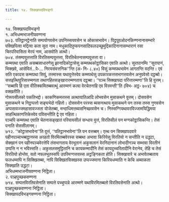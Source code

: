```yaml
---
title: १४. सिक्खापदविभङ्गो

---
```

१४. सिक्खापदविभङ्गो  
१. अभिधम्मभाजनीयवण्णना  
७०३. पतिट्ठानट्ठेनाति सम्पयोगवसेन उपनिस्सयवसेन च ओकासभावेन। पिट्ठपूवओदनकिण्णनानासम्भारे पक्खिपित्वा मद्दित्वा कता सुरा नाम। मधुकादिपुप्फपनसादिफलउच्छुमुद्दिकादिनानासम्भारानं रसा चिरपरिवासिता मेरयं नाम, आसवोति अत्थो।  
७०४. तंसम्पयुत्तत्ताति विरतिसम्पयुत्तत्ता, विरतिचेतनासम्पयुत्तत्ता वा।  
कम्मपथा एवाति असब्बसाधारणेसु झानादिकोट्ठासेसु कम्मपथकोट्ठासिका एवाति अत्थो। सुरापानम्पि ‘‘सुरापानं, भिक्खवे, आसेवितं…पे॰… निरयसंवत्तनिक’’न्ति (अ॰ नि॰ ८.४०) विसुं कम्मपथभावेन आगतन्ति वदन्ति। एवं सति एकादस कम्मपथा सियुं, तस्मास्स यथावुत्तेस्वेव कम्मपथेसु उपकारकत्तसभागत्तवसेन अनुपवेसो दट्ठब्बो।  
सत्तइत्थिपुरिसारम्मणता तथागहितसङ्खारारम्मणताय दट्ठब्बा। ‘‘पञ्च सिक्खापदा परित्तारम्मणा’’ति हि वुत्तम्। ‘‘सब्बापि हि एता वीतिक्कमितब्बवत्थुं आरम्मणं कत्वा वेरचेतनाहि एव विरमन्ती’’ति (विभ॰ अट्ठ॰ ७०४) च वक्खतीति।  
गोरूपसीलको पकतिभद्दो। काकणिकमत्तस्स अत्थायातिआदि लोभवसेन मुसाकथने वुत्तम्। दोसवसेन मुसाकथने च निट्ठप्पत्तो सङ्घभेदो गहितो। दोसवसेन परस्स ब्यसनत्थाय मुसाकथने पन तस्स तस्स गुणवसेन अप्पसावज्जमहासावज्जता योजेतब्बा, मन्दाधिमत्तब्यसनिच्छावसेन च। निस्सग्गियथावरविज्जामयिद्धिमया साहत्थिकाणत्तिकेस्वेव पविसन्तीति द्वे एव गहिता।  
पञ्चपि कम्मपथा एवाति चेतनासङ्खातं परियायसीलं सन्धाय वुत्तं, विरतिसीलं पन मग्गकोट्ठासिकन्ति। तेसं पनाति सेससीलानम्।  
७१२. ‘‘कोट्ठासभावेना’’ति वुत्तं, ‘‘पतिट्ठानभावेना’’ति पन वत्तब्बम्। एत्थ पन सिक्खापदवारे पहीनपञ्चाभब्बट्ठानस्स अरहतो विरमितब्बवेरस्स सब्बथा अभावा किरियेसु विरतियो न सन्तीति न उद्धटा, सेक्खानं पन पहीनपञ्चवेरत्तेपि तंसभागताय वेरभूतानं अकुसलानं वेरनिदानानं लोभादीनञ्च सब्भावा विरतीनं उप्पत्ति न न भविस्सति। अकुसलसमुट्ठितानि च कायकम्मादीनि तेसं कायदुच्चरितादीनि वेरानेव, तेहि च तेसं विरतियो होन्तेव, यतो नफलभूतस्सपि उपरिमग्गत्तयस्स अट्ठङ्गिकता होति। सिक्खावारे च अभावेतब्बताय फलधम्मापि न सिक्खितब्बा, नापि सिक्खितसिक्खस्स उप्पज्जमाना किरियधम्माति न केचि अब्याकता सिक्खाति उद्धटा।  
अभिधम्मभाजनीयवण्णना निट्ठिता।  
२. पञ्हपुच्छकवण्णना  
७१४. सम्पत्तविरतिवसेनाति सम्पत्ते पच्चुप्पन्ने आरम्मणे यथाविरमितब्बतो विरतिवसेनाति अत्थो।  
पञ्हपुच्छकवण्णना निट्ठिता।  
सिक्खापदविभङ्गवण्णना निट्ठिता।  